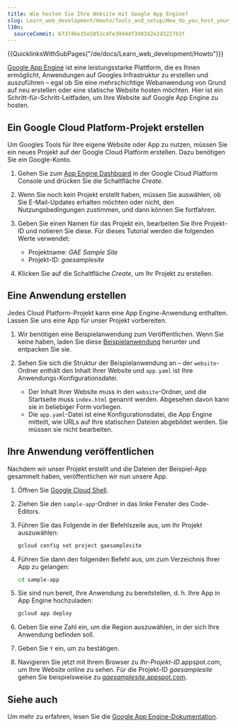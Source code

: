 ```yaml
---
title: Wie hosten Sie Ihre Website mit Google App Engine?
slug: Learn_web_development/Howto/Tools_and_setup/How_do_you_host_your_website_on_Google_App_Engine
l10n:
  sourceCommit: 673746e15e5052c4fe39944f3d93d2e2d3227b3f
---
```


{{QuicklinksWithSubPages("/de/docs/Learn_web_development/Howto")}}

[Google App Engine](https://cloud.google.com/appengine) ist eine leistungsstarke Plattform, die es Ihnen ermöglicht, Anwendungen auf Googles Infrastruktur zu erstellen und auszuführen – egal ob Sie eine mehrschichtige Webanwendung von Grund auf neu erstellen oder eine statische Website hosten möchten. Hier ist ein Schritt-für-Schritt-Leitfaden, um Ihre Website auf Google App Engine zu hosten.

## Ein Google Cloud Platform-Projekt erstellen

Um Googles Tools für Ihre eigene Website oder App zu nutzen, müssen Sie ein neues Projekt auf der Google Cloud Platform erstellen. Dazu benötigen Sie ein Google-Konto.

1. Gehen Sie zum [App Engine Dashboard](https://console.cloud.google.com/projectselector/appengine) in der Google Cloud Platform Console und drücken Sie die Schaltfläche _Create_.
2. Wenn Sie noch kein Projekt erstellt haben, müssen Sie auswählen, ob Sie E-Mail-Updates erhalten möchten oder nicht, den Nutzungsbedingungen zustimmen, und dann können Sie fortfahren.
3. Geben Sie einen Namen für das Projekt ein, bearbeiten Sie Ihre Projekt-ID und notieren Sie diese. Für dieses Tutorial werden die folgenden Werte verwendet:

   - Projektname: _GAE Sample Site_
   - Projekt-ID: _gaesamplesite_

4. Klicken Sie auf die Schaltfläche _Create_, um Ihr Projekt zu erstellen.

## Eine Anwendung erstellen

Jedes Cloud Platform-Projekt kann eine App Engine-Anwendung enthalten. Lassen Sie uns eine App für unser Projekt vorbereiten.

1. Wir benötigen eine Beispielanwendung zum Veröffentlichen. Wenn Sie keine haben, laden Sie diese [Beispielanwendung](https://gaesamplesite.appspot.com/downloads.html) herunter und entpacken Sie sie.
2. Sehen Sie sich die Struktur der Beispielanwendung an – der `website`-Ordner enthält den Inhalt Ihrer Website und `app.yaml` ist Ihre Anwendungs-Konfigurationsdatei.

   - Der Inhalt Ihrer Website muss in den `website`-Ordner, und die Startseite muss `index.html` genannt werden. Abgesehen davon kann sie in beliebiger Form vorliegen.
   - Die `app.yaml`-Datei ist eine Konfigurationsdatei, die App Engine mitteilt, wie URLs auf Ihre statischen Dateien abgebildet werden. Sie müssen sie nicht bearbeiten.

## Ihre Anwendung veröffentlichen

Nachdem wir unser Projekt erstellt und die Dateien der Beispiel-App gesammelt haben, veröffentlichen wir nun unsere App.

1. Öffnen Sie [Google Cloud Shell](https://shell.cloud.google.com/).
2. Ziehen Sie den `sample-app`-Ordner in das linke Fenster des Code-Editors.
3. Führen Sie das Folgende in der Befehlszeile aus, um Ihr Projekt auszuwählen:

   ```bash
   gcloud config set project gaesamplesite
   ```

4. Führen Sie dann den folgenden Befehl aus, um zum Verzeichnis Ihrer App zu gelangen:

   ```bash
   cd sample-app
   ```

5. Sie sind nun bereit, Ihre Anwendung zu bereitstellen, d. h. Ihre App in App Engine hochzuladen:

   ```bash
   gcloud app deploy
   ```

6. Geben Sie eine Zahl ein, um die Region auszuwählen, in der sich Ihre Anwendung befinden soll.
7. Geben Sie `Y` ein, um zu bestätigen.
8. Navigieren Sie jetzt mit Ihrem Browser zu _Ihr-Projekt-ID_.appspot.com, um Ihre Website online zu sehen. Für die Projekt-ID _gaesamplesite_ gehen Sie beispielsweise zu [_gaesamplesite_.appspot.com](https://gaesamplesite.appspot.com/).

## Siehe auch

Um mehr zu erfahren, lesen Sie die [Google App Engine-Dokumentation](https://cloud.google.com/appengine/docs/).
